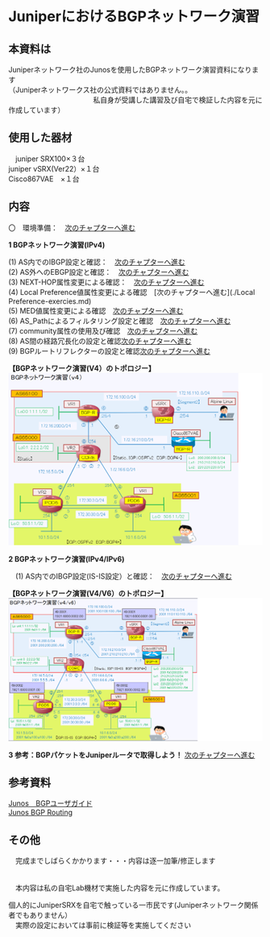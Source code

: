 # JuniperにおけるBGPネットワーク演習

## 本資料は
Juniperネットワーク社のJunosを使用したBGPネットワーク演習資料になります<br>
（Juniperネットワークス社の公式資料ではありません。。<br>
　　　　　　　　　　　　私自身が受講した講習及び自宅で検証した内容を元に作成しています）<br>

## 使用した器材
　juniper SRX100×３台<br>
  juniper vSRX(Ver22）×１台<br>
  Cisco867VAE　×１台<br>
       
## 内容<br>
〇　環境準備：　[次のチャプターへ進む](./preparation.md) <br>

 **1 BGPネットワーク演習(IPv4)**
 
 (1) AS内でのIBGP設定と確認：　[次のチャプターへ進む](./IBGP-exercies.md) <br>
 (2) AS外へのEBGP設定と確認：　[次のチャプターへ進む](./EBGP-exercies.md) <br>
 (3) NEXT-HOP属性変更による確認：　[次のチャプターへ進む](./NEXT-HOP-exercies.md) <br>
 (4) Local Preference値属性変更による確認　[次のチャプターへ進む](./Local Preference-exercies.md) <br>
 (5) MED値属性変更による確認　[次のチャプターへ進む](./MED-exercies.md) <br>
 (6) AS_Pathによるフィルタリング設定と確認　[次のチャプターへ進む](./AS_Path-filter-exercies.md) <br>
 (7) community属性の使用及び確認　[次のチャプターへ進む](./AS_Path-filter-exercies.md) <br>
 (8) AS間の経路冗長化の設定と確認[次のチャプターへ進む](./AS_Redandace.md) <br>
 (9) BGPルートリフレクターの設定と確認[次のチャプターへ進む](./BGP-route-refrecter.md) <br> 

 **【BGPネットワーク演習(V4）のトポロジー】**<br>
  ![Diagram](./images/bgp-v4-topology.jpg)<br>



**2 BGPネットワーク演習(IPv4/IPv6)**

　(1) AS内でのIBGP設定(IS-IS設定）と確認：　[次のチャプターへ進む](./IBGP-exercies-IS-IS.md) <br>



 **【BGPネットワーク演習(V4/V6）のトポロジー】**<br>
  ![Diagram](./images/bgp-v6-topology.jpg)<br>






**3 参考：BGPパケットをJuniperルータで取得しよう！**
 [次のチャプターへ進む](./BGP-Packet-capture.md) <br>


## 参考資料
  [Junos　BGPユーザガイド](https://www.juniper.net/documentation/jp/ja/software/junos/bgp/topics/topic-map/bgp-overview.html)<br>
  [Junos BGP Routing](https://www.infraexpert.com/infra/study04.html)<br>
   

## その他　
  　完成までしばらくかかります・・・内容は逐一加筆/修正します<br>　　
 
 　本内容は私の自宅Lab機材で実施した内容を元に作成しています。<br>
   
   個人的にJuniperSRXを自宅で触っている一市民です(Juniperネットワーク関係者でもありません） <br>
  　実際の設定においては事前に検証等を実施してください<br>　


  
